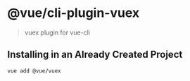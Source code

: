 # @vue/cli-plugin-vuex

> vuex plugin for vue-cli

## Installing in an Already Created Project

``` sh
vue add @vue/vuex
```
